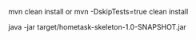 mvn clean install or mvn -DskipTests=true clean install 




java -jar target/hometask-skeleton-1.0-SNAPSHOT.jar